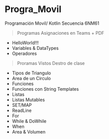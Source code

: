 # Progra_Movil
Programación Movil/ Kotlin
Secuencia 6NM61

> Programas Asignaciones en Teams + PDF
  * HelloWorld!!!
  * Variables & DataTypes
  * Operadores

> Proramas Vistos Destro de clase
  * Tipos de Triangulo
  * Area de un Circulo
  * Funciones
  * Funciones con String Templates
  * Listas
  * Listas Mutables
  * SET/MAP
  * ReadLine
  * For
  * While & DoWhile
  * When
  * Area & Volumen
